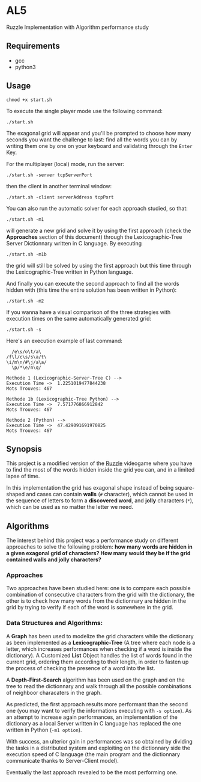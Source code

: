# AL5

Ruzzle Implementation with Algorithm performance study

## Requirements

* gcc 
* python3

## Usage

    chmod +x start.sh

To execute the single player mode use the following command:

    ./start.sh
    
The exagonal grid will appear and you'll be prompted to choose how many seconds you want the challenge to last: find all the words you can by writing them one by one on your keyboard and validating through the `Enter` Key.

For the multiplayer (local) mode, run the server:

    ./start.sh -server tcpServerPort

then the client in another terminal window:

    ./start.sh -client serverAddress tcpPort 

You can also run the automatic solver for each approach studied, so that:
    
    ./start.sh -m1

will generate a new grid and solve it by using the first approach (check the **Approaches** section of this document) through the Lexicographic-Tree Server Dictionnary written in C language.
By executing

    ./start.sh -m1b

the grid will still be solved by using the first approach but this time through the Lexicographic-Tree written in Python language.

And finally you can execute the second approach to find all the words hidden with (this time the entire solution has been written in Python):

    ./start.sh -m2

If you wanna have a visual comparison of the three strategies with execution times on the same automatically generated grid: 

    ./start.sh -s 

Here's an execution example of last command:

      /e\s/o\t/a\
    /f\l/c\s/s\a/t\
    \i/m\n/#\j/a\a/
      \p/*\e/n\q/

    Methode 1 (Lexicographic-Server-Tree C) --> 
    Execution Time ->  1.2251019477844238
    Mots Trouves: 467

    Methode 1b (Lexicographic-Tree Python) --> 
    Execution Time ->  7.571776866912842
    Mots Trouves: 467

    Methode 2 (Python) --> 
    Execution Time ->  47.429091691970825
    Mots Trouves: 467

## Synopsis

This project is a modified version of the [Ruzzle](https://fr.wikipedia.org/wiki/Ruzzle) videogame where you have to find the most of the words hidden inside the grid you can, and in a limited lapse of time.

In this implementation the grid has exagonal shape instead of being square-shaped and cases can contain **walls** (`#` character), which cannot be used in the sequence of letters to form a **discovered word**, and **jolly** characters (`*`), which can be used as no matter the letter we need.   

## Algorithms

The interest behind this project was a performance study on different approaches to solve the following problem: **how many words are hidden in a given exagonal grid of characters? How many would they be if the grid contained walls and jolly characters?**

### Approaches

Two approaches have been studied here: one is to compare each possible combination of consecutive characters from the grid with the dictionary, the other is to check how many words from the dictionnary are hidden in the grid by trying to verify if each of the word is somewhere in the grid.

### Data Structures and Algorithms:

A **Graph** has been used to modelize the grid characters while the dictionary as been implemented as a **Lexicographic-Tree** (A tree where each node is a letter, which increases performances when checking if a word is inside the dictionary). A Customized **List** Object handles the list of words found in the current grid, ordering them according to their length, in order to fasten up the process of checking the presence of a word into the list.

A **Depth-First-Search** algorithm has been used on the graph and on the tree to read the dictionnary and walk through all the possible combinations of neighboor characaters in the graph.

As predicted, the first approach results more performant than the second one (you may want to verify the informations executing with `-s option`). As an attempt to increase again performances, an implementation of the dictionary as a local Server written in C language has replaced the one written in Python (`-m1 option`). 

With success, an ulterior gain in performances was so obtained by dividing the tasks in a distributed system and exploiting on the dictionnary side the execution speed of C language (the main program and the dictionnary communicate thanks to Server-Client model).

Eventually the last approach revealed to be the most performing one.
